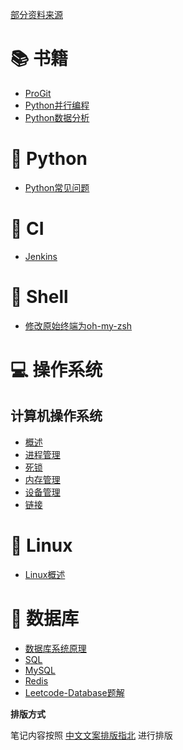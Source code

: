 [部分资料来源](https://github.com/CyC2018/CS-Notes)

# 📚 书籍
+ [ProGit](./书籍/ProGit)
+ [Python并行编程](./书籍/Python并行编程)
+ [Python数据分析](./书籍/Python数据分析)
# 🐍 Python
+ [Python常见问题](./Python/Python常见问题)

# 👮 CI
+ [Jenkins](./Jenkins)
# 💩 Shell
+ [修改原始终端为oh-my-zsh](./Shell/修改原始终端为oh-my-zsh.md)

# 💻 操作系统
## 计算机操作系统
+ [概述](./操作系统/概述.md)
+ [进程管理](./操作系统/进程管理.md)
+ [死锁](./操作系统/死锁.md)
+ [内存管理](./操作系统/内存管理.md)
+ [设备管理](./操作系统/设备管理.md)
+ [链接](./操作系统/链接.md)

# 🤖 Linux
+ [Linux概述](Linux.md)

# 💾 数据库
+ [数据库系统原理](./数据库/数据库系统原理)
+ [SQL](./数据库/SQL)
+ [MySQL](./数据库/MySQL)
+ [Redis](./数据库/Redis)
+ [Leetcode-Database题解](./数据库/Leetcode-Database题解)

**排版方式**

笔记内容按照 [中文文案排版指北](https://github.com/sparanoid/chinese-copywriting-guidelines) 进行排版